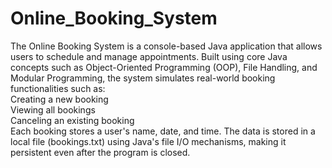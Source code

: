 <h1> Online_Booking_System </h1>
<p>
  The Online Booking System is a console-based Java application that allows users to schedule and manage appointments. Built using core Java concepts such as Object-Oriented Programming (OOP), File Handling, and Modular Programming, the system simulates real-world booking functionalities such as:<br>
Creating a new booking<br>
Viewing all bookings<br>
Canceling an existing booking<br>
Each booking stores a user's name, date, and time. The data is stored in a local file (bookings.txt) using Java's file I/O mechanisms, making it persistent even after the program is closed.
</p>
